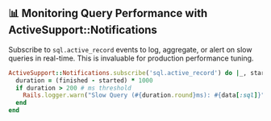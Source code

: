 ## 📊 Monitoring Query Performance with ActiveSupport::Notifications
Subscribe to `sql.active_record` events to log, aggregate, or alert on slow queries in real-time. This is invaluable for production performance tuning.

```ruby
ActiveSupport::Notifications.subscribe('sql.active_record') do |_, started, finished, _, data|
  duration = (finished - started) * 1000
  if duration > 200 # ms threshold
    Rails.logger.warn("Slow Query (#{duration.round}ms): #{data[:sql]}")
  end
end
```